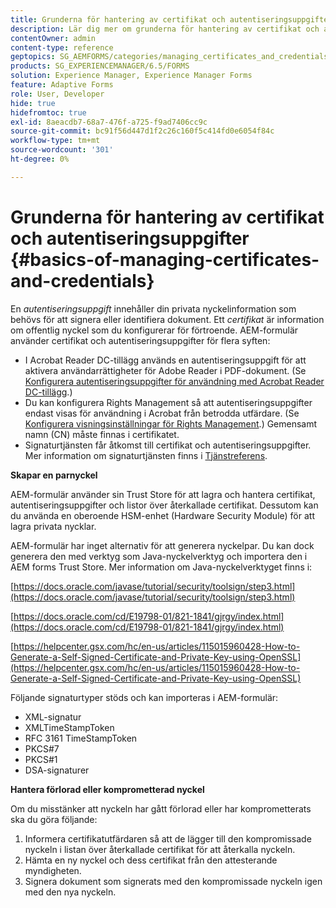 ```yaml
---
title: Grunderna för hantering av certifikat och autentiseringsuppgifter
description: Lär dig mer om grunderna för hantering av certifikat och autentiseringsuppgifter.
contentOwner: admin
content-type: reference
geptopics: SG_AEMFORMS/categories/managing_certificates_and_credentials
products: SG_EXPERIENCEMANAGER/6.5/FORMS
solution: Experience Manager, Experience Manager Forms
feature: Adaptive Forms
role: User, Developer
hide: true
hidefromtoc: true
exl-id: 8aeacdb7-68a7-476f-a725-f9ad7406cc9c
source-git-commit: bc91f56d447d1f2c26c160f5c414fd0e6054f84c
workflow-type: tm+mt
source-wordcount: '301'
ht-degree: 0%

---
```


# Grunderna för hantering av certifikat och autentiseringsuppgifter {#basics-of-managing-certificates-and-credentials}

En *autentiseringsuppgift* innehåller din privata nyckelinformation som behövs för att signera eller identifiera dokument. Ett *certifikat* är information om offentlig nyckel som du konfigurerar för förtroende. AEM-formulär använder certifikat och autentiseringsuppgifter för flera syften:

* I Acrobat Reader DC-tillägg används en autentiseringsuppgift för att aktivera användarrättigheter för Adobe Reader i PDF-dokument. (Se [Konfigurera autentiseringsuppgifter för användning med Acrobat Reader DC-tillägg](/help/forms/using/admin-help/configuring-credentials-acrobat-reader-dc.md#configuring-credentials-for-use-with-acrobat-reader-dc-extensions).)
* Du kan konfigurera Rights Management så att autentiseringsuppgifter endast visas för användning i Acrobat från betrodda utfärdare. (Se [Konfigurera visningsinställningar för Rights Management](/help/forms/using/admin-help/configuring-client-server-options.md#configure-document-security-display-settings).) Gemensamt namn (CN) måste finnas i certifikatet.
* Signaturtjänsten får åtkomst till certifikat och autentiseringsuppgifter. Mer information om signaturtjänsten finns i [Tjänstreferens](https://www.adobe.com/go/learn_aemforms_services_65).

**Skapar en parnyckel**

AEM-formulär använder sin Trust Store för att lagra och hantera certifikat, autentiseringsuppgifter och listor över återkallade certifikat. Dessutom kan du använda en oberoende HSM-enhet (Hardware Security Module) för att lagra privata nycklar.

AEM-formulär har inget alternativ för att generera nyckelpar. Du kan dock generera den med verktyg som Java-nyckelverktyg och importera den i AEM forms Trust Store. Mer information om Java-nyckelverktyget finns i:

[https://docs.oracle.com/javase/tutorial/security/toolsign/step3.html](https://docs.oracle.com/javase/tutorial/security/toolsign/step3.html)

[https://docs.oracle.com/cd/E19798-01/821-1841/gjrgy/index.html](https://docs.oracle.com/cd/E19798-01/821-1841/gjrgy/index.html)

[https://helpcenter.gsx.com/hc/en-us/articles/115015960428-How-to-Generate-a-Self-Signed-Certificate-and-Private-Key-using-OpenSSL](https://helpcenter.gsx.com/hc/en-us/articles/115015960428-How-to-Generate-a-Self-Signed-Certificate-and-Private-Key-using-OpenSSL)

Följande signaturtyper stöds och kan importeras i AEM-formulär:

* XML-signatur
* XMLTimeStampToken
* RFC 3161 TimeStampToken
* PKCS#7
* PKCS#1
* DSA-signaturer

**Hantera förlorad eller komprometterad nyckel**

Om du misstänker att nyckeln har gått förlorad eller har komprometterats ska du göra följande:

1. Informera certifikatutfärdaren så att de lägger till den kompromissade nyckeln i listan över återkallade certifikat för att återkalla nyckeln.
1. Hämta en ny nyckel och dess certifikat från den attesterande myndigheten.
1. Signera dokument som signerats med den kompromissade nyckeln igen med den nya nyckeln.
